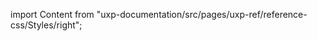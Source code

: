 
import Content from "uxp-documentation/src/pages/uxp-ref/reference-css/Styles/right";

<Content query="product=photoshop"/>
